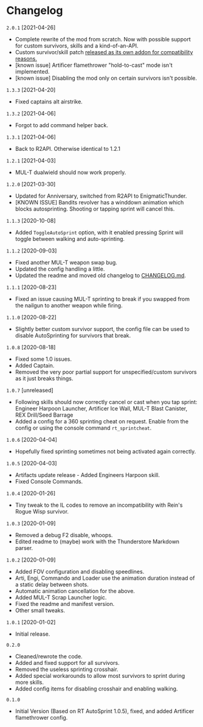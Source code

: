 # Changelog

`2.0.1`  [2021-04-26]

* Complete rewrite of the mod from scratch. Now with possible support for custom survivors, skills and a kind-of-an-API.
* Custom survivor/skill patch [released as its own addon for compatibility reasons.](https://thunderstore.io/package/JohnEdwa/RTAutoSprintAddon/)
* [known issue] Artificer flamethrower "hold-to-cast" mode isn't implemented.
* [known issue] Disabling the mod only on certain survivors isn't possible.

`1.3.3` [2021-04-20]

* Fixed captains alt airstrike.

`1.3.2` [2021-04-06]

* Forgot to add command helper back.

`1.3.1` [2021-04-06]

* Back to R2API. Otherwise identical to 1.2.1

`1.2.1` [2021-04-03]

* MUL-T dualwield should now work properly.

`1.2.0` [2021-03-30]

* Updated for Anniversary, switched from R2API to EnigmaticThunder.
* [KNOWN ISSUE] Bandits revolver has a winddown animation which blocks autosprinting. Shooting or tapping sprint will cancel this.

`1.1.3` [2020-10-08]

* Added `ToggleAutoSprint` option, with it enabled pressing Sprint will toggle between walking and auto-sprinting.

`1.1.2` [2020-09-03]

* Fixed another MUL-T weapon swap bug.
* Updated the config handling a little.
* Updated the readme and moved old changelog to [CHANGELOG.md](https://github.com/JohnEdwa/RTAutoSprintExtended/blob/master/CHANGELOG.md).

`1.1.1` [2020-08-23]

* Fixed an issue causing MUL-T sprinting to break if you swapped from the nailgun to another weapon while firing.

`1.1.0` [2020-08-22]

* Slightly better custom survivor support, the config file can be used to disable AutoSprinting for survivors that break.

`1.0.8` [2020-08-18]

* Fixed some 1.0 issues.
* Added Captain.
* Removed the very poor partial support for unspecified/custom survivors as it just breaks things.

`1.0.7` [unreleased]

* Following skills should now correctly cancel or cast when you tap sprint: Engineer Harpoon Launcher, Artificer Ice Wall, MUL-T Blast Canister, REX Drill/Seed Barrage
* Added a config for a 360 sprinting cheat on request. Enable from the config or using the console command `rt_sprintcheat`.

`1.0.6` [2020-04-04]

* Hopefully fixed sprinting sometimes not being activated again correctly.

`1.0.5` [2020-04-03]

* Artifacts update release - Added Engineers Harpoon skill.
* Fixed Console Commands.

`1.0.4` [2020-01-26]

* Tiny tweak to the IL codes to remove an incompatibility with Rein's Rogue Wisp survivor.

`1.0.3` [2020-01-09]

* Removed a debug F2 disable, whoops.
* Edited readme to (maybe) work with the Thunderstore Markdown parser.

`1.0.2` [2020-01-09]

* Added FOV configuration and disabling speedlines.
* Arti, Engi, Commando and Loader use the animation duration instead of a static delay between shots.
* Automatic animation cancellation for the above.
* Added MUL-T Scrap Launcher logic.
* Fixed the readme and manifest version.
* Other small tweaks.

`1.0.1` [2020-01-02]

* Initial release.

`0.2.0`

* Cleaned/rewrote the code. 
* Added and fixed support for all survivors.
* Removed the useless sprinting crosshair.
* Added special workarounds to allow most survivors to sprint during more skills.
* Added config items for disabling crosshair and enabling walking.

`0.1.0` 

* Initial Version (Based on RT AutoSprint 1.0.5), fixed, and added Artificer flamethrower config.